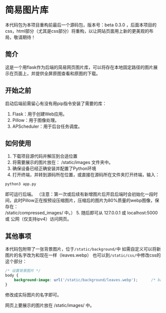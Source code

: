 # 简易图片库

本代码包为本项目重构前最后一个源码包，版本号：beta 0.3.0 ，后面本项目的css，html部分（尤其是css部分）将重构，以让网站页面用上新的更美观的布局，敬请期待！

## 简介

这是一个用flask作为后端的简易网页图片库，可以将存在本地固定路径的图片展示在页面上，并提供全屏原图查看和原图的下载。

## 开始之前

启动后端前需留心有没有用pip指令安装了需要的库：
1. Flask：用于创建Web应用。
2. Pillow：用于图像处理。
3. APScheduler：用于后台任务调度。

## 如何使用

1. 下载项目源代码并解压到合适位置
2. 将需要展示的图片放在：
/static/images  文件夹中。
3. 确保设备已经正确安装并配置了Python环境
4. 打开终端，并转到源码所在位置，或直接在源码所在文件夹打开终端，输入：
```python
python3 app.py
```
即可运行后端。
（注意：第一次或后续有新增图片后开启后端时会初始化一段时间，此时Pillow正在按预设压缩图片，压缩后的图片为80%质量的webp图像，保存在：  
/static/compressed_images/  中。）
5. 随后即可从 127.0.0.1 或 localhost:5000 或 公网（仅支持ipv4）访问网页。

## 其他事项

本代码包附带了一张背景图片，位于`/static/background/`中
如需自定义可以将新图片的名字改为和现在一样（leaves.webp）
也可以到`/static/css/`中修改css的这个部分：

```css
/* 设置背景图片 */
body {
    background-image: url('/static/background/leaves.webp');      /* background/后的文件名 */
}
```

修改成实际图片的名字即可。

网页上要展示的图片放在  /static/images/  中。
